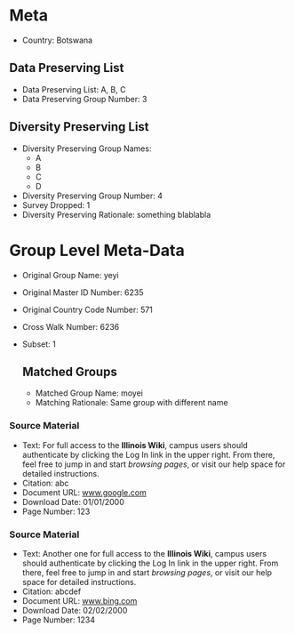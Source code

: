 # Meta
- Country: Botswana

## Data Preserving List
- Data Preserving List: A, B, C
- Data Preserving Group Number: 3

## Diversity Preserving List
- Diversity Preserving Group Names:
  * A
  * B
  * C
  * D
- Diversity Preserving Group Number: 4
- Survey Dropped: 1
- Diversity Preserving Rationale: something blablabla


# Group Level Meta-Data
- Original Group Name: yeyi
- Original Master ID Number: 6235
- Original Country Code Number: 571
- Cross Walk Number: 6236
- Subset: 1

  ## Matched Groups
  - Matched Group Name: moyei
  - Matching Rationale: Same group with different name

### Source Material
- Text: For full access to the **Illinois Wiki**, campus users should authenticate by clicking the Log In link in the upper right. From there, feel free to jump in and start *browsing pages*, or visit our help space for detailed instructions.  
- Citation: abc
- Document URL: www.google.com
- Download Date: 01/01/2000
- Page Number: 123

### Source Material
- Text: Another one for full access to the **Illinois Wiki**, campus users should authenticate by clicking the Log In link in the upper right. From there, feel free to jump in and start *browsing pages*, or visit our help space for detailed instructions.  
- Citation: abcdef
- Document URL: www.bing.com
- Download Date: 02/02/2000
- Page Number: 1234

